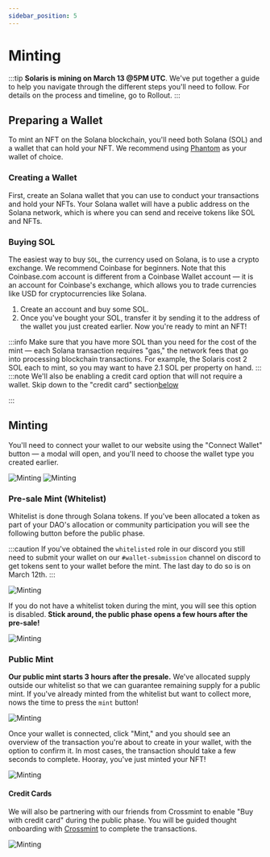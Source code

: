 ```yaml
---
sidebar_position: 5
---
```


# Minting

:::tip
**Solaris is mining on March 13 @5PM UTC**.  We've put together a guide to help you navigate through the different steps you'll need to follow. For details on the process and timeline, go to Rollout.
:::

## Preparing a Wallet

To mint an NFT on the Solana blockchain, you'll need both Solana (SOL) and a wallet that can hold your NFT. We recommend using [Phantom](https://phantom.app/) as your wallet of choice.

### Creating a Wallet

First, create an Solana wallet that you can use to conduct your transactions and hold your NFTs. Your Solana wallet will have a public address on the Solana network, which is where you can send and receive tokens like SOL and NFTs.

### Buying SOL
The easiest way to buy `SOL`, the currency used on Solana, is to use a crypto exchange. We recommend Coinbase for beginners. Note that this Coinbase.com account is different from a Coinbase Wallet account — it is an account for Coinbase's exchange, which allows you to trade currencies like USD for cryptocurrencies like Solana.

1. Create an account and buy some SOL.
2. Once you've bought your SOL, transfer it by sending it to the address of the wallet you just created earlier. Now you're ready to mint an NFT!

:::info
Make sure that you have more SOL than you need for the cost of the mint — each Solana transaction requires "gas," the network fees that go into processing blockchain transactions. For example, the Solaris cost 2 SOL each to mint, so you may want to have 2.1 SOL per property on hand.
:::
:::note
We'll also be enabling a credit card option that will not require a wallet. Skip down to the "credit card" section[below](mint.md/#credit-cards)


:::


## Minting


You'll need to connect your wallet to our website using the "Connect Wallet" button — a modal will open, and you'll need to choose the wallet type you created earlier.

![Minting](/img/mint-connect-1.png)
![Minting](/img/mint-connect-2.png)


### Pre-sale Mint (Whitelist)
Whitelist is done through Solana tokens. If you've been allocated a token as part of your DAO's allocation or community participation you will see the following button before the public phase.

:::caution
If you've obtained the `whitelisted` role in our discord you still need to submit your wallet on our `#wallet-submission` channel on discord to get tokens sent to your wallet before the mint. The last day to do so is on March 12th.
:::

![Minting](/img/mint-wl.png)

If you do not have a whitelist token during the mint, you will see this option is disabled. **Stick around, the public phase opens a few hours after the pre-sale!**

![Minting](/img/mint-nowl.png)


### Public Mint

**Our public mint starts 3 hours after the presale.** We've allocated supply outside our whitelist so that we can guarantee remaining supply for a public mint. If you've already minted from the whitelist but want to collect more, nows the time to press the `mint` button!

![Minting](/img/mint-public.png)


Once your wallet is connected, click "Mint," and you should see an overview of the transaction you're about to create in your wallet, with the option to confirm it. In most cases, the transaction should take a few seconds to complete. Hooray, you've just minted your NFT!



![Minting](/img/mint-approve.png)




#### Credit Cards
We will also be partnering with our friends from Crossmint to enable "Buy with credit card" during the public phase. You will be guided thought onboarding with [Crossmint](https://www.crossmint.io/) to complete the transactions.

![Minting](/img/mint-crossmint.png)



